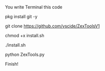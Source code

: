 You write Terminal this code

pkg install git -y

git clone https://github.com/vscide/ZexToolsV1

chmod +x install.sh

./install.sh

python ZexTools.py

Finish!
